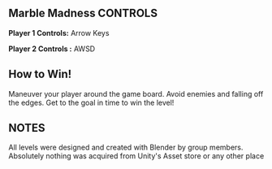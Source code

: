 ## Marble Madness CONTROLS

**Player 1 Controls:** Arrow Keys

**Player 2 Controls :** AWSD

## How to Win!
Maneuver your player around the game board. Avoid enemies and falling off the edges. Get to the goal in time to win the level! 													  

## NOTES
All levels were designed and created with Blender by group members. Absolutely nothing was acquired from Unity's Asset store or any other place

